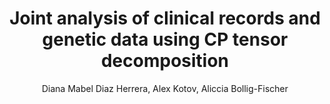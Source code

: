 ---
paperId: 10
author: Diana Mabel Diaz Herrera, Alex Kotov, Aliccia Bollig-Fischer
publicationauthor: Diaz Herrera, D. M. et al.
title: Joint analysis of clinical records and genetic data using CP tensor decomposition
pdf: --
poster: --
alt: --
type: Poster
topic: Machine Learning Applications
link: --
conference: neurips
year: 2018
tags: neurips-2018
location: Montreal, Canada
---